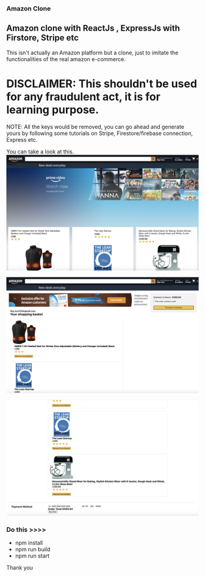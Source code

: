 ### Amazon Clone <br />
## Amazon clone with ReactJs , ExpressJs with Firstore, Stripe etc <br />

This isn't actually an Amazon platform but a clone, just to imitate the functionalities of the real amazon e-commerce. <br />

# DISCLAIMER: This shouldn't be used for any fraudulent act, it is for learning purpose.

NOTE:  All the keys would be removed, you can go ahead and generate yours by following some tutorials on Stripe, Firestore/firebase connection, Express etc. 

You can take a look at this. <br />
![alt text](/1.png)

![alt text](/2.png)


![alt text](/3.png)

### Do this >>>>
-	npm install 
-	npm run build 
-	npm run start 

Thank you 

